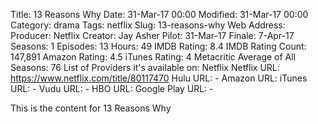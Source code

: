 Title: 13 Reasons Why
Date: 31-Mar-17 00:00
Modified: 31-Mar-17 00:00
Category: drama
Tags: netflix
Slug: 13-reasons-why
Web Address: 
Producer: Netflix
Creator: Jay Asher
Pilot: 31-Mar-17
Finale: 7-Apr-17
Seasons: 1
Episodes: 13
Hours: 49
IMDB Rating: 8.4
IMDB Rating Count: 147,891
Amazon Rating: 4.5
iTunes Rating: 4
Metacritic Average of All Seasons: 76
List of Providers it's available on: Netflix
Netflix URL: https://www.netflix.com/title/80117470
Hulu URL: -
Amazon URL: 
iTunes URL: -
Vudu URL: -
HBO URL: 
Google Play URL: -



This is the content for 13 Reasons Why